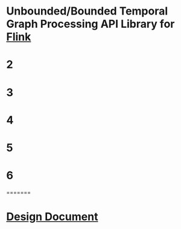 # Unbounded/Bounded Temporal Graph Processing API Library for [Flink](https://flink.apache.org/flink-applications.html)

# 2

# 3

# 4

# 5

# 6
=======
# [Design Document](./DESIGN.md)
